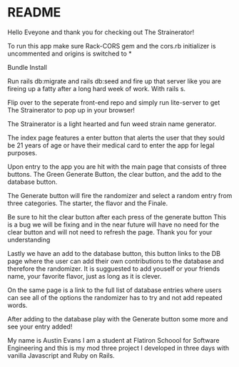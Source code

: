 # README

Hello Eveyone and thank you for checking out The Strainerator!

To run this app make sure Rack-CORS gem and the cors.rb initializer is uncommented and origins is switched to * 

Bundle Install

Run rails db:migrate and rails db:seed and fire up that server like you are fireing up a fatty after a long hard week of work. With rails s.

Flip over to the seperate front-end repo and simply run lite-server to get The Strainerator to pop up in your browser!



The Strainerator is a light hearted and fun weed strain name generator.

The index page features a enter button that alerts the user that they sould be 21 years of age or have their medical card to enter the app for legal purposes.

Upon entry to the app you are hit with the main page that consists of three buttons. The Green Generate Button, the clear button, and the add to the database button.

The Generate button will fire the randomizer and select a random entry from three categories. The starter, the flavor and the Finale. 

Be sure to hit the clear button after each press of the generate button
This is a bug we will be fixing and in the near future will have no need for the clear button and will not need to refresh the page. Thank you for your understanding

Lastly we have an add to the database button, this button links to the DB page where the user can add their own contributions to the database and therefore the randomizer. It is sugguested to add youself or your friends name, your favorite flavor, just as long as it is clever. 

On the same page is a link to the full list of database entries where users can see all of the options the randomizer has to try and not add repeated words. 

After adding to the database play with the Generate button some more and see your entry added!

My name is Austin Evans I am a student at Flatiron Schoool for Software Engineering and this is my mod three project I developed in three days with vanilla Javascript and Ruby on Rails. 
